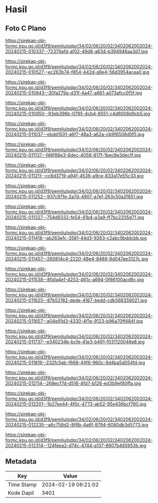 # Hasil

## Foto C Plano

https://sirekap-obj-formc.kpu.go.id/d3f9/pemilu/pdpr/34/02/06/20/02/3402062002024-20240215-010337--72379afd-af02-49d8-a634-b394946aa3d7.jpg

https://sirekap-obj-formc.kpu.go.id/d3f9/pemilu/pdpr/34/02/06/20/02/3402062002024-20240215-010527--ec263b74-f854-442d-a9e4-56d3954acea0.jpg

https://sirekap-obj-formc.kpu.go.id/d3f9/pemilu/pdpr/34/02/06/20/02/3402062002024-20240215-010843--30fa279a-d31f-4a47-a661-a073afcc0f5f.jpg

https://sirekap-obj-formc.kpu.go.id/d3f9/pemilu/pdpr/34/02/06/20/02/3402062002024-20240215-010950--93eb396b-0795-4cb4-8551-c4d6008d9cb5.jpg

https://sirekap-obj-formc.kpu.go.id/d3f9/pemilu/pdpr/34/02/06/20/02/3402062002024-20240215-011037--ebdd1501-a6f7-48a3-a62a-cb9f6508d0f5.jpg

https://sirekap-obj-formc.kpu.go.id/d3f9/pemilu/pdpr/34/02/06/20/02/3402062002024-20240215-011137--f46f86e3-6dec-4058-817f-1bec8e3dec1f.jpg

https://sirekap-obj-formc.kpu.go.id/d3f9/pemilu/pdpr/34/02/06/20/02/3402062002024-20240215-011211--cc8d3719-a94f-4536-a9ce-833a17e55c33.jpg

https://sirekap-obj-formc.kpu.go.id/d3f9/pemilu/pdpr/34/02/06/20/02/3402062002024-20240215-011252--937c97fe-2a7d-4907-a7ef-263c50a2f651.jpg

https://sirekap-obj-formc.kpu.go.id/d3f9/pemilu/pdpr/34/02/06/20/02/3402062002024-20240215-011327--754d9332-fe54-41b4-a3a9-ff7bc2205d71.jpg

https://sirekap-obj-formc.kpu.go.id/d3f9/pemilu/pdpr/34/02/06/20/02/3402062002024-20240215-011418--ab263efc-3581-44d3-9263-c2abc9bddcbb.jpg

https://sirekap-obj-formc.kpu.go.id/d3f9/pemilu/pdpr/34/02/06/20/02/3402062002024-20240215-011457--260814c4-2220-48e4-8488-8d047ee3127c.jpg

https://sirekap-obj-formc.kpu.go.id/d3f9/pemilu/pdpr/34/02/06/20/02/3402062002024-20240215-011538--8fa1a4e1-4253-461c-a694-0f66100acd6c.jpg

https://sirekap-obj-formc.kpu.go.id/d3f9/pemilu/pdpr/34/02/06/20/02/3402062002024-20240215-011625--87b52182-dede-4167-bedd-cdb568359021.jpg

https://sirekap-obj-formc.kpu.go.id/d3f9/pemilu/pdpr/34/02/06/20/02/3402062002024-20240215-011657--a04e91d3-4330-4f1e-9123-b96a70ff484f.jpg

https://sirekap-obj-formc.kpu.go.id/d3f9/pemilu/pdpr/34/02/06/20/02/3402062002024-20240215-011737--e340234b-bcfe-41e3-b491-f031120046e8.jpg

https://sirekap-obj-formc.kpu.go.id/d3f9/pemilu/pdpr/34/02/06/20/02/3402062002024-20240215-011819--232fc5ab-f668-44f6-960c-9d4ba5d054fd.jpg

https://sirekap-obj-formc.kpu.go.id/d3f9/pemilu/pdpr/34/02/06/20/02/3402062002024-20240215-012114--268ecf7d-d516-4fd7-b126-ed3b9ef80ffa.jpg

https://sirekap-obj-formc.kpu.go.id/d3f9/pemilu/pdpr/34/02/06/20/02/3402062002024-20240215-012201--1b27ee44-4f0c-4773-ab52-95e436bcf760.jpg

https://sirekap-obj-formc.kpu.go.id/d3f9/pemilu/pdpr/34/02/06/20/02/3402062002024-20240215-012235--a6c758d2-8f6b-4a6f-8794-6080db3d5773.jpg

https://sirekap-obj-formc.kpu.go.id/d3f9/pemilu/pdpr/34/02/06/20/02/3402062002024-20240215-012314--124feea2-d74c-4744-a137-8807b485953b.jpg


## Metadata

| Key        | Value               |
| ---------- | ------------------- |
| Time Stamp | 2024-02-19 06:21:02 |
| Kode Dapil | 3401                |



